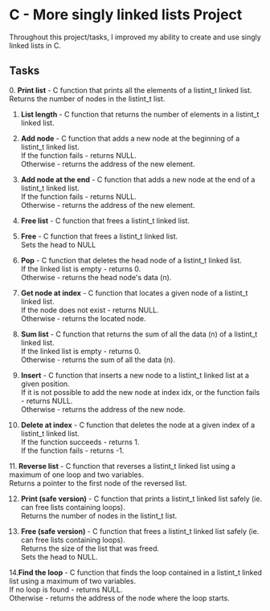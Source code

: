 <h1>C - More singly linked lists Project</h1>
<p>Throughout this project/tasks, I improved my ability to create and use singly linked lists in C.</p>
<h2>Tasks</h2>
0. <b>Print list</b> - C function that prints all the elements of a listint_t linked list.<br>
Returns the number of nodes in the listint_t list.<br>

1. <b>List length</b> - C function that returns the number of elements in a listint_t linked list.<br>

2. <b>Add node</b> - C function that adds a new node at the beginning of a listint_t linked list.<br>If the function fails - returns NULL.<br>Otherwise - returns the address of the new element.<br>

3. <b>Add node at the end</b> - C function that adds a new node at the end of a listint_t linked list.<br>
If the function fails - returns NULL.<br>
Otherwise - returns the address of the new element.<br>

4. <b>Free list</b> - C function that frees a listint_t linked list.<br>

5. <b>Free</b> - C function that frees a listint_t linked list.<br>Sets the head to NULL<br>

6. <b>Pop</b> - C function that deletes the head node of a listint_t linked list.<br>
If the linked list is empty - returns 0.<br>
Otherwise - returns the head node's data (n).<br>

7. <b>Get node at index</b> - C function that locates a given node of a listint_t linked list.<br>
If the node does not exist - returns NULL.<br>
Otherwise - returns the located node.<br>

8. <b>Sum list</b> - C function that returns the sum of all the data (n) of a listint_t linked list.<br> If the linked list is empty - returns 0.<br> Otherwise - returns the sum of all the data (n).<br>

9. <b>Insert</b> - C function that inserts a new node to a listint_t linked list at a given position.<br> If it is not possible to add the new node at index idx, or the function fails - returns NULL.<br> Otherwise - returns the address of the new node.<br>

10. <b>Delete at index</b> - C function that deletes the node at a given index of a listint_t linked list.<br> If the function succeeds - returns 1.<br> If the function fails - returns -1.<br>

11.<b> Reverse list</b> - C function that reverses a listint_t linked list using a maximum of one loop and two variables.<br> Returns a pointer to the first node of the reversed list.<br>

12. <b>Print (safe version)</b> - C function that prints a listint_t linked list safely (ie. can free lists containing loops).<br> Returns the number of nodes in the listint_t list.<br>

13. <b>Free (safe version)</b> - C function that frees a listint_t linked list safely (ie. can free lists containing loops).<br>
Returns the size of the list that was freed.<br>
Sets the head to NULL.<br>

14.<b>Find the loop</b> - C function that finds the loop contained in a listint_t linked list using a maximum of two variables.<br>
If no loop is found - returns NULL.<br>
Otherwise - returns the address of the node where the loop starts.<br>

